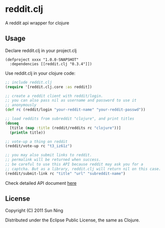 # reddit.clj

A reddit api wrapper for clojure

## Usage

Declare reddit.clj in your project.clj

    (defproject xxxx "1.0.0-SNAPSHOT"
      :dependencies [[reddit.clj "0.3.4"]])

Use reddit.clj in your clojure code:

``` clojure
;; include reddit.clj
(require '[reddit.clj.core :as reddit])

;; create a reddit client with reddit/login.
;; you can also pass nil as username and password to use it
;; anonymously
(def rc (reddit/login "your-reddit-name" "your-reddit-passwd"))

;; load reddits from subreddit "clojure", and print titles
(doseq 
  [title (map :title (reddit/reddits rc "clojure"))] 
  (println title))

;; vote-up a thing on reddit
(reddit/vote-up rc "t3_iz61z")

;; you may also submit links to reddit.
;; permalink will be returned when success.
;; be careful to use this API because reddit may ask you for a 
;; captcha. But as a library, reddit.clj will return nil on this case.
(reddit/submit-link rc "title" "url" "subreddit-name")
```

Check detailed API document [here](http://sunng87.github.com/reddit.clj/)

## License

Copyright (C) 2011 Sun Ning

Distributed under the Eclipse Public License, the same as Clojure.
